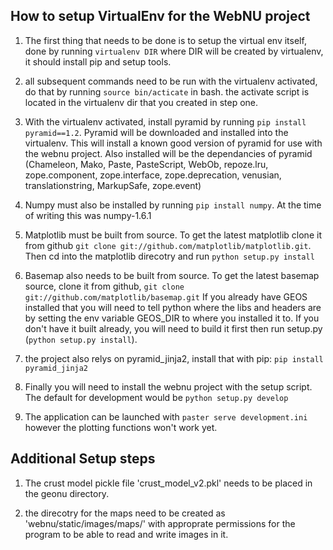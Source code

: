 ## How to setup VirtualEnv for the WebNU project #

1. The first thing that needs to be done is to setup the virtual env
   itself, done by running `virtualenv DIR` where DIR will be created
   by virtualenv, it should install pip and setup tools.

2. all subsequent commands need to be run with the virtualenv activated,
   do that by running `source bin/acticate` in bash. the activate script
   is located in the virtualenv dir that you created in step one.

3. With the virtualenv activated, install pyramid by running `pip
   install pyramid==1.2`. Pyramid will be downloaded and installed into the
   virtualenv. This will install a known good version of pyramid for use
   with the webnu project. Also installed will be the dependancies of
   pyramid (Chameleon, Mako, Paste, PasteScript, WebOb, repoze.lru,
   zope.component, zope.interface, zope.deprecation, venusian,
   translationstring, MarkupSafe, zope.event)

4. Numpy must also be installed by running `pip install numpy`. At the
   time of writing this was numpy-1.6.1

5. Matplotlib must be built from source. To get the latest matplotlib
   clone it from github `git clone
   git://github.com/matplotlib/matplotlib.git`. Then cd into the
   matplotlib direcotry and run `python setup.py install`

6. Basemap also needs to be built from source. To get the latest basemap
   source, clone it from github,
   `git clone git://github.com/matplotlib/basemap.git` If you already
   have GEOS installed that you will need to tell python where the libs
   and headers are by setting the env variable GEOS_DIR to where you
   installed it to. If you don't have it built already, you will need to
   build it first then run setup.py (`python setup.py install`).

7. the project also relys on pyramid\_jinja2, install that with pip:
   `pip install pyramid_jinja2`

8. Finally you will need to install the webnu project with the setup
   script. The default for development would be `python setup.py
   develop`

9. The application can be launched with `paster serve development.ini`
   however the plotting functions won't work yet.

## Additional Setup steps ##
1. The crust model pickle file 'crust\_model\_v2.pkl' needs to be placed
   in the geonu directory.

1. the direcotry for the maps need to be created as
   'webnu/static/images/maps/' with approprate permissions for the
   program to be able to read and write images in it.
